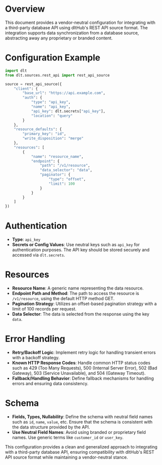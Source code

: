 # Overview

This document provides a vendor-neutral configuration for integrating with a third-party database API using dltHub's REST API source format. The integration supports data synchronization from a database source, abstracting away any proprietary or branded content.

# Configuration Example

```python
import dlt
from dlt.sources.rest_api import rest_api_source

source = rest_api_source({
    "client": {
        "base_url": "https://api.example.com",
        "auth": {
            "type": "api_key",
            "name": "api_key",
            "api_key": dlt.secrets["api_key"],
            "location": "query"
        }
    },
    "resource_defaults": {
        "primary_key": "id",
        "write_disposition": "merge"
    },
    "resources": [
        {
            "name": "resource_name",
            "endpoint": {
                "path": "/v1/resource",
                "data_selector": "data",
                "paginator": {
                    "type": "offset",
                    "limit": 100
                }
            }
        }
    ]
})
```

# Authentication

- **Type**: `api_key`
- **Secrets or Config Values**: Use neutral keys such as `api_key` for authentication purposes. The API key should be stored securely and accessed via `dlt.secrets`.

# Resources

- **Resource Name**: A generic name representing the data resource.
- **Endpoint Path and Method**: The path to access the resource is `/v1/resource`, using the default HTTP method GET.
- **Pagination Strategy**: Utilizes an offset-based pagination strategy with a limit of 100 records per request.
- **Data Selector**: The data is selected from the response using the key `data`.

# Error Handling

- **Retry/Backoff Logic**: Implement retry logic for handling transient errors with a backoff strategy.
- **Known HTTP Response Codes**: Handle common HTTP status codes such as 429 (Too Many Requests), 500 (Internal Server Error), 502 (Bad Gateway), 503 (Service Unavailable), and 504 (Gateway Timeout).
- **Fallback/Handling Behavior**: Define fallback mechanisms for handling errors and ensuring data consistency.

# Schema

- **Fields, Types, Nullability**: Define the schema with neutral field names such as `id`, `name`, `value`, etc. Ensure that the schema is consistent with the data structure provided by the API.
- **Use Neutral Field Names**: Avoid using branded or proprietary field names. Use generic terms like `customer_id` or `user_key`.

This configuration provides a clean and generalized approach to integrating with a third-party database API, ensuring compatibility with dltHub's REST API source format while maintaining a vendor-neutral stance.